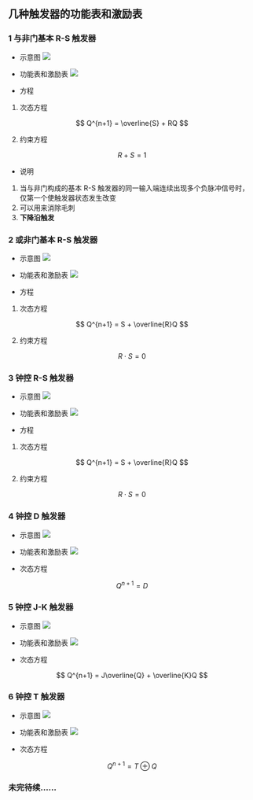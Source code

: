 ## 几种触发器的功能表和激励表

### 1 与非门基本 R-S 触发器

-   示意图
    <img src="https://gitee.com/Miraclezjy/utoolspic/raw/master/1639563482695.png"></img>

-   功能表和激励表
    <img src="https://gitee.com/Miraclezjy/utoolspic/raw/master/1639563132691.png"></img>

-   方程

1. 次态方程

$$
Q^{n+1} = \overline{S} + RQ
$$

2. 约束方程

$$
R + S = 1
$$

-   说明

1. 当与非门构成的基本 R-S 触发器的同一输入端连续出现多个负脉冲信号时，仅第一个使触发器状态发生改变
2. 可以用来消除毛刺
3. **下降沿触发**

### 2 或非门基本 R-S 触发器

-   示意图
    <img src="https://gitee.com/Miraclezjy/utoolspic/raw/master/1639563682658.png"></img>

-   功能表和激励表
    <img src="https://gitee.com/Miraclezjy/utoolspic/raw/master/1639563734296.png"></img>

-   方程

1. 次态方程

$$
Q^{n+1} = S + \overline{R}Q
$$

2. 约束方程

$$
R \cdot S = 0
$$

### 3 钟控 R-S 触发器

-   示意图
    <img src="https://gitee.com/Miraclezjy/utoolspic/raw/master/1639563953694.png"></img>

-   功能表和激励表
    <img src="https://gitee.com/Miraclezjy/utoolspic/raw/master/1639564023153.png"></img>

-   方程

1. 次态方程

$$
Q^{n+1} = S + \overline{R}Q
$$

2. 约束方程

$$
R \cdot S = 0
$$

### 4 钟控 D 触发器

-   示意图
    <img src="https://gitee.com/Miraclezjy/utoolspic/raw/master/1639564195517.png"></img>

-   功能表和激励表
    <img src="https://gitee.com/Miraclezjy/utoolspic/raw/master/1639564307137.png"></img>

-   次态方程

$$
Q^{n+1} = D
$$

### 5 钟控 J-K 触发器

-   示意图
    <img src="https://gitee.com/Miraclezjy/utoolspic/raw/master/1639564498681.png"></img>

-   功能表和激励表
    <img src="https://gitee.com/Miraclezjy/utoolspic/raw/master/1639564575454.png"></img>

-   次态方程

$$
Q^{n+1} = J\overline{Q} + \overline{K}Q
$$

### 6 钟控 T 触发器

-   示意图
    <img src="https://gitee.com/Miraclezjy/utoolspic/raw/master/1639564720075.png"></img>

-   功能表和激励表
    <img src="https://gitee.com/Miraclezjy/utoolspic/raw/master/1639564765360.png"></img>

-   次态方程

$$
Q^{n+1} = T \oplus Q
$$

### 未完待续……

